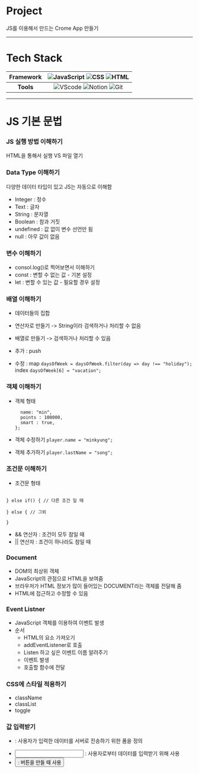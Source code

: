 # Project

JS를 이용해서 만드는 Crome App 만들기

---

# Tech Stack

| Framework | ![JavaScript](https://img.shields.io/badge/JavaScript-F7DF1E.svg?style=flat&logo=javascript&logoColor=white) ![CSS](https://img.shields.io/badge/-CSS3-1572B6?logo=css3&logoColor=white) ![HTML](https://img.shields.io/badge/-HTML5-E34F26?logo=html5&logoColor=white) |
| :-------: | :---------------------------------------------------------------------------------------------------------------------------------------------------------------------------------------------------------------------------------------------------------------------: |
| **Tools** |        ![VScode](https://img.shields.io/badge/VScode-FF2D54?logo=visualstudiocode&logoColor=white) ![Notion](https://img.shields.io/badge/-Notion-000000?logo=notion&logoColor=white) ![Git](https://img.shields.io/badge/-Git-F05032?logo=git&logoColor=white)         |

---

# JS 기본 문법

### JS 실행 방법 이해하기

HTML을 통해서 실행 VS 파일 열기

### Data Type 이해하기

다양한 데이터 타입이 있고 JS는 자동으로 이해함

- Integer : 정수
- Text : 글자
- String : 문자열
- Boolean : 참과 거짓
- undefined : 값 없이 변수 선언만 됨
- null : 아무 값이 없음

### 변수 이해하기

- consol.log()로 찍어보면서 이해하기
- const : 변할 수 없는 값 - 기본 설정
- let : 변할 수 있는 값 - 필요할 경우 설정

### 배열 이해하기

- 데이터들의 집합
- 연산자로 만들기 -> String이라 검색하거나 처리할 수 없음
- 배열로 만들기 -> 검색하거나 처리할 수 있음

- 추가 : push
- 수정 : map
  `daysOfWeek = daysOfWeek.filter(day => day !== "holiday");`
  index
  `daysOfWeek[6] = "vacation";`

### 객체 이해하기

- 객체 형태

  ```const player = {
    name: "min",
    points : 100000,
    smart : true,
  };
  ```

- 객체 수정하기
  `player.name = "minkyung";`
- 객체 추가하기
  `player.lastName = "song";`

### 조건문 이해하기

- 조건문 형태

```if() { // 참일 때

} else if() { // 다른 조건 일 때

} else { // 그외

}
```

- && 연산자 : 조건이 모두 참일 때
- || 연산자 : 조건이 하나라도 참일 때

### Document

- DOM의 최상위 객체
- JavaScript의 관점으로 HTML을 보여줌
- 브라우저가 HTML 정보가 많이 들어있는 DOCUMENT라는 객체를 전달해 줌
- HTML에 접근하고 수정할 수 있음

### Event Listner

- JavaScript 객체를 이용하여 이벤트 발생
- 순서
  - HTML의 요소 가져오기
  - addEventListener로 호출
  - Listen 하고 싶은 이벤트 이름 알려주기
  - 이벤트 발생
  - 호출할 함수에 전달

### CSS에 스타일 적용하기

- className
- classList
- toggle

### 값 입력받기

- <form> : 사용자가 입력한 데이터를 서버로 전송하기 위한 폼을 정의
- <input> : 사용자로부터 데이터를 입력받기 위해 사용
- <button> : 버튼을 만들 때 사용

